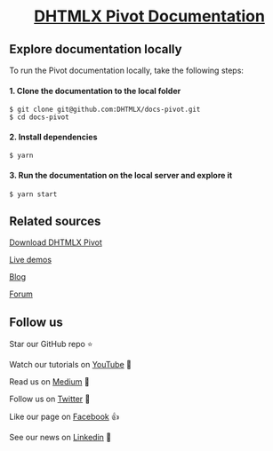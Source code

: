 <h1 align="center"><a href="https://docs.dhtmlx.com/pivot/">DHTMLX Pivot Documentation</a></h1>

## Explore documentation locally

To run the Pivot documentation locally, take the following steps:

#### 1. Clone the documentation to the local folder

```
$ git clone git@github.com:DHTMLX/docs-pivot.git
$ cd docs-pivot
```

#### 2. Install dependencies

```
$ yarn
```

#### 3. Run the documentation on the local server and explore it

```
$ yarn start 
```

## Related sources

[Download DHTMLX Pivot](https://dhtmlx.com/docs/products/dhtmlxPivot/download.shtml)

[Live demos](https://snippet.dhtmlx.com/mhymus00?tag=pivot)

[Blog](https://dhtmlx.com/blog/tag/pivot/)

[Forum](https://forum.dhtmlx.com/c/pivot/16)

## Follow us

Star our GitHub repo :star:

Watch our tutorials on [YouTube](https://www.youtube.com/user/dhtmlx/videos) :eyes:

Read us on [Medium](https://medium.com/@dhtmlx) :newspaper:

Follow us on [Twitter](https://twitter.com/dhtmlx) :feet:

Like our page on [Facebook](https://www.facebook.com/dhtmlx/) :thumbsup:

See our news on [Linkedin](https://www.linkedin.com/groups/3345009/) :mega:

